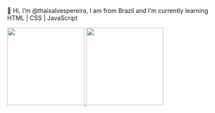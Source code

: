 
👋 Hi, I’m @thaisalvespereira, I am from Brazil and I’m currently learning HTML | CSS | JavaScript

<div>
<a href="https://github.com/thaisalvespereira">
<img height="180em" src="https://github-readme-stats.vercel.app/api/top-langs/?username=thaisalvespereira&layout=compact&langs_count=7&theme=dracula"/>
<img height="180em" src="https://github-readme-stats.vercel.app/api?username=thaisalvespereira&show_icons=true&theme=dracula&include_all_commits=true&count_private=true"/>
</div>
